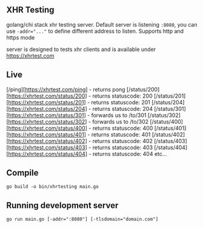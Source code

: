 ## XHR Testing 
golang/chi stack xhr testing server. Default server is listening `:8080`, you can use `-addr="..."` to define different address to listen. Supports http and https mode

server is designed to tests xhr clients and is available under https://xhrtest.com

## Live
[/ping][https://xhrtest.com/ping] - returns pong
[/status/200][https://xhrtest.com/status/200] - returns statuscode: 200
[/status/201][https://xhrtest.com/status/201] - returns statuscode: 201
[/status/204][https://xhrtest.com/status/204] - returns statuscode: 204
[/status/301][https://xhrtest.com/status/301] - forwards us to /to/301
[/status/302][https://xhrtest.com/status/302] - forwards us to /to/302
[/status/400][https://xhrtest.com/status/400] - returns statuscode: 400
[/status/401][https://xhrtest.com/status/401] - returns statuscode: 401
[/status/402][https://xhrtest.com/status/402] - returns statuscode: 402
[/status/403][https://xhrtest.com/status/403] - returns statuscode: 403
[/status/404][https://xhrtest.com/status/404] - returns statuscode: 404
etc...


## Compile
`go build -o bin/xhrtesting main.go`

## Running development server
`go run main.go [-addr=":8080"] [-tlsdomain="domain.com"]`

